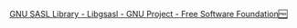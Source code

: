 
[GNU SASL Library - Libgsasl - GNU Project - Free Software Foundation🆓](https://www.gnu.org/software/gsasl)
